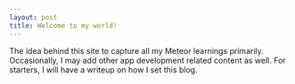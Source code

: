 ```yaml
---
layout: post
title: Welcome to my world!
---
```


The idea behind this site to capture all my Meteor learnings primarily. Occasionally, I may add other app development related content as well. For starters, I will have a writeup on how I set this blog.
